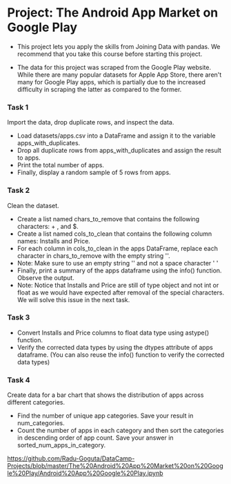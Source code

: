 # Project: The Android App Market on Google Play
- This project lets you apply the skills from Joining Data with pandas. We recommend that you take this course before starting this project.

- The data for this project was scraped from the Google Play website. While there are many popular datasets for Apple App Store, there aren't many for Google Play apps, which is partially due to the increased difficulty in scraping the latter as compared to the former.

### Task 1
Import the data, drop duplicate rows, and inspect the data.

- Load datasets/apps.csv into a DataFrame and assign it to the variable apps_with_duplicates.
- Drop all duplicate rows from apps_with_duplicates and assign the result to apps.
- Print the total number of apps.
- Finally, display a random sample of 5 rows from apps.

### Task 2
Clean the dataset.

- Create a list named chars_to_remove that contains the following characters: + , and $.
- Create a list named cols_to_clean that contains the following column names: Installs and Price.
- For each column in cols_to_clean in the apps DataFrame, replace each character in chars_to_remove with the empty string ''.
- Note: Make sure to use an empty string '' and not a space character ' '
- Finally, print a summary of the apps dataframe using the info() function. Observe the output.
- Note: Notice that Installs and Price are still of type object and not int or float as we would have expected after removal of the special characters. We will solve this issue in the next task.

### Task 3

- Convert Installs and Price columns to float data type using astype() function.
- Verify the corrected data types by using the dtypes attribute of apps dataframe. (You can also reuse the info() function to verify the corrected data types)

### Task 4
Create data for a bar chart that shows the distribution of apps across different categories.

- Find the number of unique app categories. Save your result in num_categories.
- Count the number of apps in each category and then sort the categories in descending order of app count. Save your answer in sorted_num_apps_in_category.


https://github.com/Radu-Goguta/DataCamp-Projects/blob/master/The%20Android%20App%20Market%20on%20Google%20Play/Android%20App%20Google%20Play.ipynb
